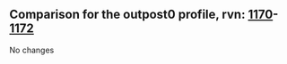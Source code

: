 ## Comparison for the outpost0 profile, rvn: [1170](https://github.com/PRO100KatYT/FortniteProfileRevisions/tree/main/profiles/outpost0/1170%20outpost0.json)-[1172](https://github.com/PRO100KatYT/FortniteProfileRevisions/tree/main/profiles/outpost0/1172%20outpost0.json)

No changes

